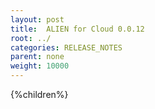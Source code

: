 ```yaml
---
layout: post
title:  ALIEN for Cloud 0.0.12
root: ../
categories: RELEASE_NOTES
parent: none
weight: 10000
---
```



{%children%}
